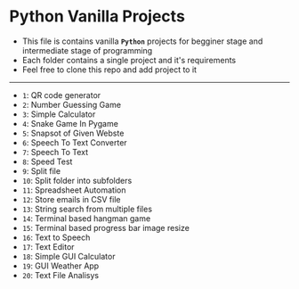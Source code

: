 # Python Vanilla Projects
- This file is contains vanilla **`Python`** projects for begginer stage and intermediate stage of programming
- Each folder contains a single project and it's requirements
- Feel free to clone this repo and add project to it 
***
- `1`: QR code generator
- `2`: Number Guessing Game
- `3`: Simple Calculator
- `4`: Snake Game In Pygame
- `5`: Snapsot of Given Webste
- `6`: Speech To Text Converter
- `7`: Speech To Text
- `8`: Speed Test
- `9`: Split file
- `10`: Split folder into subfolders
- `11`: Spreadsheet Automation
- `12`: Store emails in CSV file
- `13`: String search from multiple files
- `14`: Terminal based hangman game
- `15`: Terminal based progress bar image resize
- `16`: Text to Speech
- `17`: Text Editor
- `18`: Simple GUI Calculator
- `19`: GUI Weather App
- `20`: Text File Analisys